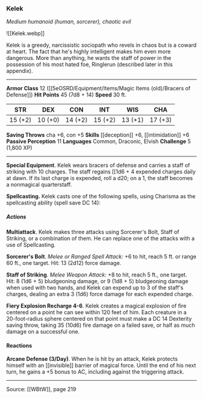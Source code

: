 ### Kelek
_Medium humanoid (human, sorcerer), chaotic evil_

![[Kelek.webp]]

Kelek is a greedy, narcissistic sociopath who revels in chaos but is a coward at heart. The fact that he's highly intelligent makes him even more dangerous. More than anything, he wants the staff of power in the possession of his most hated foe, Ringlerun (described later in this appendix).




---

**Armor Class** 12 ([[5eOSRD/Equipment/Items/Magic Items (old)/Bracers of Defense]])
**Hit Points** 45 (7d8 + 14)
**Speed** 30 ft.

| STR     | DEX     | CON     | INT     | WIS     | CHA     |
|---------|---------|---------|---------|---------|---------|
| 15 (+2) | 10 (+0) | 14 (+2) | 15 (+2) | 13 (+1) | 17 (+3) |

**Saving Throws** cha +6, con +5
**Skills** [[deception]] +6, [[intimidation]] +6
**Passive Perception** 11
**Languages** Common, Draconic, Elvish
**Challenge** 5 (1,800 XP)

---

**Special Equipment**. Kelek wears bracers of defense and carries a staff of striking with 10 charges. The staff regains [[1d6 + 4 expended charges daily at dawn. If its last charge is expended, roll a d20; on a 1, the staff becomes a nonmagical quarterstaff.

**Spellcasting.** Kelek casts one of the following spells, using Charisma as the spellcasting ability (spell save DC 14):

##### Actions
**Multiattack**. Kelek makes three attacks using Sorcerer's Bolt, Staff of Striking, or a combination of them. He can replace one of the attacks with a use of Spellcasting.

**Sorcerer's Bolt**. _Melee or Ranged Spell Attack:_ +6 to hit, reach 5 ft. or range 60 ft., one target. Hit: 13 (2d12) force damage.

**Staff of Striking**. _Melee Weapon Attack:_ +8 to hit, reach 5 ft., one target. Hit: 8 (1d6 + 5) bludgeoning damage, or 9 (1d8 + 5) bludgeoning damage when used with two hands, and Kelek can expend up to 3 of the staff's charges, dealing an extra 3 (1d6) force damage for each expended charge.

**Fiery Explosion Recharge 4-6**. Kelek creates a magical explosion of fire centered on a point he can see within 120 feet of him. Each creature in a 20-foot-radius sphere centered on that point must make a DC 14 Dexterity saving throw, taking 35 (10d6) fire damage on a failed save, or half as much damage on a successful one.

#### Reactions
**Arcane Defense (3/Day)**. When he is hit by an attack, Kelek protects himself with an [[invisible]] barrier of magical force. Until the end of his next turn, he gains a +5 bonus to AC, including against the triggering attack.


---

Source: [[WBtW]], page 219
